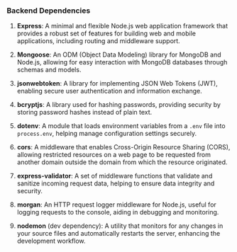 ### Backend Dependencies

1. **Express**: A minimal and flexible Node.js web application framework that provides a robust set of features for building web and mobile applications, including routing and middleware support.

2. **Mongoose**: An ODM (Object Data Modeling) library for MongoDB and Node.js, allowing for easy interaction with MongoDB databases through schemas and models.

3. **jsonwebtoken**: A library for implementing JSON Web Tokens (JWT), enabling secure user authentication and information exchange.

4. **bcryptjs**: A library used for hashing passwords, providing security by storing password hashes instead of plain text.

5. **dotenv**: A module that loads environment variables from a `.env` file into `process.env`, helping manage configuration settings securely.

6. **cors**: A middleware that enables Cross-Origin Resource Sharing (CORS), allowing restricted resources on a web page to be requested from another domain outside the domain from which the resource originated.

7. **express-validator**: A set of middleware functions that validate and sanitize incoming request data, helping to ensure data integrity and security.

8. **morgan**: An HTTP request logger middleware for Node.js, useful for logging requests to the console, aiding in debugging and monitoring.

9. **nodemon** (dev dependency): A utility that monitors for any changes in your source files and automatically restarts the server, enhancing the development workflow.
